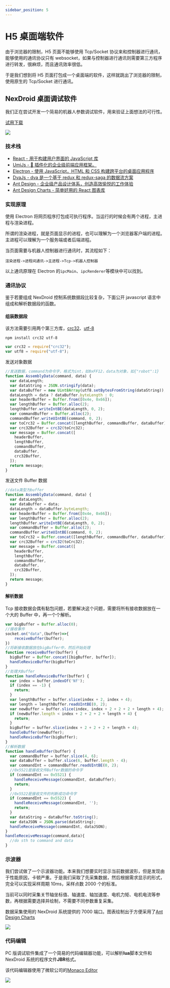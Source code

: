 ```yaml
---
sidebar_position: 5
---
```


# H5 桌面端软件

由于浏览器的限制，H5 页面不能够使用 Tcp/Socket 协议来和控制器进行通讯，能够使用的通讯协议只有 websocket，如果与控制器进行通讯则需要第三方程序进行转发，很麻烦，而且通讯效率很低。

于是我们想到将 H5 页面打包成一个桌面端的软件，这样就跳出了浏览器的限制，使用原生的 Tcp/Socket 进行通讯。

## NexDroid 桌面调试软件

我们正在尝试开发一个简易的机器人参数调试软件，用来验证上面想法的可行性。

[试用下载](https://inexbot-use.oss-cn-shanghai.aliyuncs.com/pc-debugger/version/NexDroid%E6%A1%8C%E9%9D%A2%E8%B0%83%E8%AF%95%20Setup%200.1.3.exe)

<img src="/img/h5projects/pcdebugger1.png" align="center" />

### 技术栈

- [React - 用于构建用户界面的 JavaScript 库](https://react.docschina.org/)
- [UmiJs - 🍙 插件化的企业级前端应用框架。](https://umijs.org/zh-CN)
- [Electron - 使用 JavaScript，HTML 和 CSS 构建跨平台的桌面应用程序](https://www.electronjs.org/)
- [DvaJs - dva 是一个基于 redux 和 redux-saga 的数据流方案](https://dvajs.com/)
- [Ant Design - 企业级产品设计体系，创造高效愉悦的工作体验](https://ant.design/index-cn)
- [Ant Design Charts - 简单好用的 React 图表库](https://charts.ant.design/zh-CN)

### 实现原理

使用 Electron 将网页程序打包成可执行程序。当运行的时候会有两个进程，主进程与渲染进程。

所谓的渲染进程，就是页面显示的进程，也可以理解为一个浏览器客户端的进程。主进程可以理解为一个服务端或者后端进程。

当页面需要与机器人控制器进行通讯时，其流程如下：

`渲染进程->进程间通讯->主进程->Tcp->机器人控制器`

以上通讯原理在 Electron 的`ipcMain`、`ipcRenderer`等模块中可以找到。

### 通讯协议

鉴于若要组成 NexDroid 控制系统数据段比较复杂，下面公开 javascript 语言中组成和解析数据段的函数。

#### 组装数据段

该方法需要引用两个第三方库，[crc32](https://www.npmjs.com/package/crc32)、[utf-8](https://www.npmjs.com/package/utf-8)

`npm install crc32 utf-8`

```javascript
var crc32 = require("crc32");
var utf8 = require("utf-8");
```

发送对象数据

```javascript
//发送数据，command为命令字，格式为int，如0xFF12，data为对象，如{"robot":1}
function AssemblyData(command, data) {
  var dataLength;
  var dataString = JSON.stringify(data);
  var dataBuffer = new Uint8Array(utf8.setBytesFromString(dataString));
  dataLength = data ? dataBuffer.byteLength : 0;
  var headerBuffer = Buffer.from([0x4e, 0x66]);
  var lengthBuffer = Buffer.alloc(2);
  lengthBuffer.writeIntBE(dataLength, 0, 2);
  var commandBuffer = Buffer.alloc(2);
  commandBuffer.writeUIntBE(command, 0, 2);
  var toCrc32 = Buffer.concat([lengthBuffer, commandBuffer, dataBuffer]);
  var crc32Buffer = crc32(toCrc32);
  var message = Buffer.concat([
    headerBuffer,
    lengthBuffer,
    commandBuffer,
    dataBuffer,
    crc32Buffer,
  ]);
  return message;
}
```

发送文件 Buffer 数据

```javascript
//data类型为buffer
function AssemblyData(command, data) {
  var dataLength;
  var dataBuffer = data;
  dataLength = dataBuffer.byteLength;
  var headerBuffer = Buffer.from([0x4e, 0x66]);
  var lengthBuffer = Buffer.alloc(2);
  lengthBuffer.writeIntBE(dataLength, 0, 2);
  var commandBuffer = Buffer.alloc(2);
  commandBuffer.writeUIntBE(command, 0, 2);
  var toCrc32 = Buffer.concat([lengthBuffer, commandBuffer, dataBuffer]);
  var crc32Buffer = crc32(toCrc32);
  var message = Buffer.concat([
    headerBuffer,
    lengthBuffer,
    commandBuffer,
    dataBuffer,
    crc32Buffer,
  ]);
  return message;
}
```

#### 解析数据

Tcp 接收数据会偶有黏包问题，若要解决这个问题，需要将所有接收数据放在一个大的 Buffer 中，再一个个解析。

```javascript
var bigBuffer = Buffer.alloc(0);
//接收事件
socket.on("data",(buffer)=>{
    receiveBuffer(buffer);
})
//将新接收数据放在bigBuffer中，然后开始处理
function receiveBuffer(buffer) {
  bigBuffer = Buffer.concat([bigBuffer, buffer]);
  handleReviceBuffer(bigBuffer)
}
//处理大Buffer
function handleReviceBuffer(buffer) {
  var index = buffer.indexOf('Nf');
  if (index == -1) {
    return;
  }
  var lengthBuffer = buffer.slice(index + 2, index + 4);
  var length = lengthBuffer.readUIntBE(0, 2);
  var newBuffer = buffer.slice(index, index + 2 + 2 + 2 + length + 4);
  if (newBuffer.length < index + 2 + 2 + 2 + length + 4) {
    return;
  }
  bigBuffer = buffer.slice(index + 2 + 2 + 2 + length + 4);
  handleBuffer(newBuffer);
  handleReviceBuffer(bigBuffer);
}
//解析数据
function handleBuffer(buffer) {
  var commandBuffer = buffer.slice(4, 6);
  var dataBuffer = buffer.slice(6, buffer.length - 4);
  var commandInt = commandBuffer.readUIntBE(0, 2);
  //0x5521是接收文件Buffer数据的命令字
  if (commandInt == 0x5521) {
    handleReceiveMessage(commandInt, dataBuffer);
    return;
  }
  //0x5522是接收文件的判断成功命令字
  if (commandInt == 0x5522) {
    handleReceiveMessage(commandInt, '');
    return;
  }
  var dataString = dataBuffer.toString();
  var dataJSON = JSON.parse(dataString);
  handleReceiveMessage(commandInt, dataJSON);
}
handleReceiveMessage(command,data){
  //do sth to command and data
}
```

### 示波器

我们尝试做了一个示波器功能。本来我们想要实时显示当前数据波形，但是发现由于性能原因，卡顿严重。于是我们采取了先采集数据，然后根据需求显示的形式，完全可以实现采样周期 10ms，采样点数 2000 个的标准。

当前可以同时采集关节轴坐标值、轴速度、轴加速度、电机力矩、电机电流等参数，再根据需要选择并绘制，不需要不同参数重复采集。

数据采集使用的 NexDroid 系统提供的 7000 端口。图表绘制出于方便采用了[Ant Design Charts](https://charts.ant.design/)

<img src="/img/h5projects/pcdebugger2.png" align="center" />

### 代码编辑

PC 版调试软件集成了一个简易的代码编辑器功能，可以解析<strong>lua</strong>脚本文件和 NexDroid 系统的程序文件<strong>JBR</strong>格式。

该代码编辑器使用了微软公司的[Monaco Editor](https://microsoft.github.io/monaco-editor/)

<img src="/img/h5projects/pcdebugger3.png" align="center" />

